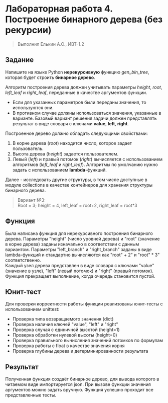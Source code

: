 # Лабораторная работа 4. Построение бинарного дерева (без рекурсии)
> Выполнил Елькин А.О., ИВТ-1.2

## Задание
Напишите на языке Python **нерекурсивную** функцию *gen_bin_tree*, которая будет строить **бинарное дерево**.

Алгоритм построения дерева должен учитывать параметры *height*, *root*, *left_leaf* и *right_leaf*, переданные в качестве аргументов функции.
- Если для указанных параметров были переданы значения, то используются они.
- В противном случае должны использоваться значения, указанные в варианте.
Базовый вариант решения задачи должен представлять результат в виде словаря с ключами **value**, **left**, **right**.

Построенное дерево должно обладать следующими свойствами:
1. В корне дерева (*root*) находится число, которое задает пользователь.
2. Высота дерева (*height*) задается пользователем.
3. Левый (*left*) и правый потомок (*right*) вычисляется с использованием алгоритмов (*left_leaf* и *right_leaf*).
Алгоритмы по умолчанию нужно задать с использованием **lambda**-функций.

Далее - исследовать другие структуры, в том числе доступные в модуле collections в качестве контейнеров для хранения структуры бинарного дерева. 

> Вариант №3:  
Root = 3; height = 4, left_leaf = root+2, right_leaf = root*3

## Функция
Была написана функция для нерекурсивного построения бинарного дерева. Параметры "height" (число уровней дерева) и "root" (значение в корне дерева) заданы изначально в соответствии с данным вариантом. Параметры "left_branch" и "right_branch" заданы в виде lambda-функций и стандартно вычисляются как "root" + 2" и "root" * 3" соответственно.  
Каждый узел дерева представлен в виде словаря с ключами "value" (значение в узле), "left" (левый потомок) и "right" (правый потомок).  
Функция прекращает выполнение, когда очередь становится пустой.

## Юнит-тест
Для проверки корректности работы функции реализованы юнит-тесты с использованием unittest:
- Проверка типа возвращаемого значения (dict)
- Проверка наличия ключей "value", "left" и "right"
- Проверка случая с единичной высотой (height=1)
- Проверка обработки нулевой высоты (height=0)
- Проверка правильного вычисления значений потомков по формулам
- Проверка работы с float в качестве значения корня
- Проверка глубины дерева и детерминированности результата

## Результат
Полученная функция создаёт бинарное дерево, для вывода которого в читаемом виде импортируется json. При вызове функции значения аргументов можно задать вручную. Функция успешно проходит все представленные тесты.